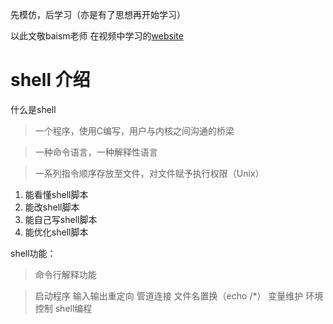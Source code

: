 先模仿，后学习（亦是有了思想再开始学习）

以此文敬baism老师
在视频中学习的[website](book.ayitula.com/shelljiao-ben.html)

# shell 介绍

什么是shell   
>  一个程序，使用C编写，用户与内核之间沟通的桥梁

> 一种命令语言，一种解释性语言

> 一系列指令顺序存放至文件，对文件赋予执行权限（Unix）

1. 能看懂shell脚本
2. 能改shell脚本
3. 能自己写shell脚本
4. 能优化shell脚本

shell功能： 
> 命令行解释功能

> 启动程序
输入输出重定向
> 管道连接
> 文件名置换（echo /*）
> 变量维护
> 环境控制
> shell编程





